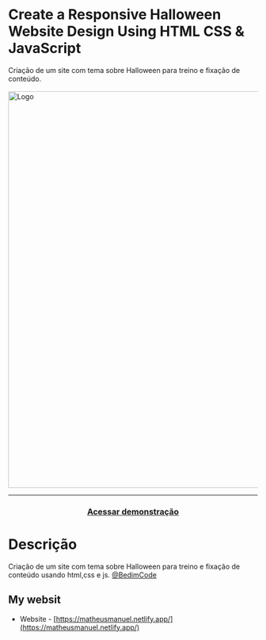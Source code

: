 # Create a Responsive Halloween Website Design Using HTML CSS & JavaScript 
 
 Criação de um site com tema sobre Halloween para treino e fixação de conteúdo.
 <br><br>
<img src="./design/preview.png" alt="Logo" width="800">

---
<h3 align="center">
  <a href="https://matheusmanuel.github.io/responsive-halloween-website/">Acessar demonstração</a>
</h3>

# Descrição
Criação de um site com tema sobre Halloween para treino e fixação de conteúdo usando html,css e js. [@BedimCode](https://www.youtube.com/c/Bedimcode)

## My websit
- Website - [https://matheusmanuel.netlify.app/](https://matheusmanuel.netlify.app/)

